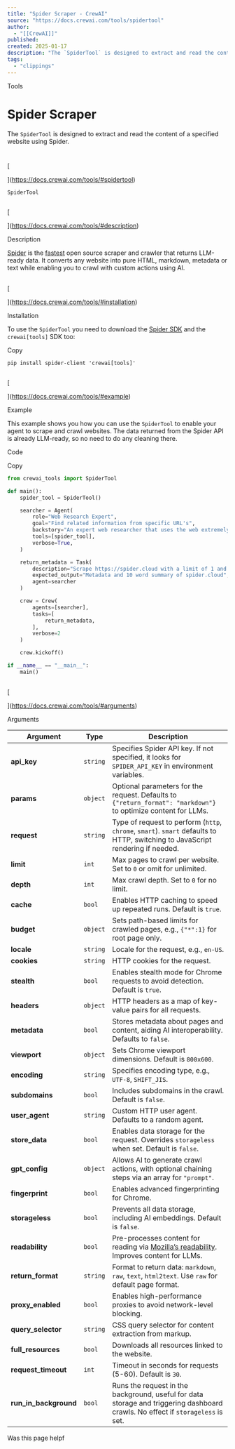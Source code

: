 ```yaml
---
title: "Spider Scraper - CrewAI"
source: "https://docs.crewai.com/tools/spidertool"
author:
  - "[[CrewAI]]"
published:
created: 2025-01-17
description: "The `SpiderTool` is designed to extract and read the content of a specified website using Spider."
tags:
  - "clippings"
---
```

Tools

# Spider Scraper

The `SpiderTool` is designed to extract and read the content of a specified website using Spider.

# 

[​

](https://docs.crewai.com/tools/#spidertool)

`SpiderTool`

## 

[​

](https://docs.crewai.com/tools/#description)

Description

[Spider](https://spider.cloud/?ref=crewai) is the [fastest](https://github.com/spider-rs/spider/blob/main/benches/BENCHMARKS.md#benchmark-results) open source scraper and crawler that returns LLM-ready data. It converts any website into pure HTML, markdown, metadata or text while enabling you to crawl with custom actions using AI.

## 

[​

](https://docs.crewai.com/tools/#installation)

Installation

To use the `SpiderTool` you need to download the [Spider SDK](https://pypi.org/project/spider-client/) and the `crewai[tools]` SDK too:

Copy

```shell
pip install spider-client 'crewai[tools]'
```

## 

[​

](https://docs.crewai.com/tools/#example)

Example

This example shows you how you can use the `SpiderTool` to enable your agent to scrape and crawl websites. The data returned from the Spider API is already LLM-ready, so no need to do any cleaning there.

Code

Copy

```python
from crewai_tools import SpiderTool

def main():
    spider_tool = SpiderTool()

    searcher = Agent(
        role="Web Research Expert",
        goal="Find related information from specific URL's",
        backstory="An expert web researcher that uses the web extremely well",
        tools=[spider_tool],
        verbose=True,
    )

    return_metadata = Task(
        description="Scrape https://spider.cloud with a limit of 1 and enable metadata",
        expected_output="Metadata and 10 word summary of spider.cloud",
        agent=searcher
    )

    crew = Crew(
        agents=[searcher],
        tasks=[
            return_metadata,
        ],
        verbose=2
    )

    crew.kickoff()

if __name__ == "__main__":
    main()
```

## 

[​

](https://docs.crewai.com/tools/#arguments)

Arguments

| Argument | Type | Description |
| --- | --- | --- |
| **api\_key** | `string` | Specifies Spider API key. If not specified, it looks for `SPIDER_API_KEY` in environment variables. |
| **params** | `object` | Optional parameters for the request. Defaults to `{"return_format": "markdown"}` to optimize content for LLMs. |
| **request** | `string` | Type of request to perform (`http`, `chrome`, `smart`). `smart` defaults to HTTP, switching to JavaScript rendering if needed. |
| **limit** | `int` | Max pages to crawl per website. Set to `0` or omit for unlimited. |
| **depth** | `int` | Max crawl depth. Set to `0` for no limit. |
| **cache** | `bool` | Enables HTTP caching to speed up repeated runs. Default is `true`. |
| **budget** | `object` | Sets path-based limits for crawled pages, e.g., `{"*":1}` for root page only. |
| **locale** | `string` | Locale for the request, e.g., `en-US`. |
| **cookies** | `string` | HTTP cookies for the request. |
| **stealth** | `bool` | Enables stealth mode for Chrome requests to avoid detection. Default is `true`. |
| **headers** | `object` | HTTP headers as a map of key-value pairs for all requests. |
| **metadata** | `bool` | Stores metadata about pages and content, aiding AI interoperability. Defaults to `false`. |
| **viewport** | `object` | Sets Chrome viewport dimensions. Default is `800x600`. |
| **encoding** | `string` | Specifies encoding type, e.g., `UTF-8`, `SHIFT_JIS`. |
| **subdomains** | `bool` | Includes subdomains in the crawl. Default is `false`. |
| **user\_agent** | `string` | Custom HTTP user agent. Defaults to a random agent. |
| **store\_data** | `bool` | Enables data storage for the request. Overrides `storageless` when set. Default is `false`. |
| **gpt\_config** | `object` | Allows AI to generate crawl actions, with optional chaining steps via an array for `"prompt"`. |
| **fingerprint** | `bool` | Enables advanced fingerprinting for Chrome. |
| **storageless** | `bool` | Prevents all data storage, including AI embeddings. Default is `false`. |
| **readability** | `bool` | Pre-processes content for reading via [Mozilla’s readability](https://github.com/mozilla/readability). Improves content for LLMs. |
| **return\_format** | `string` | Format to return data: `markdown`, `raw`, `text`, `html2text`. Use `raw` for default page format. |
| **proxy\_enabled** | `bool` | Enables high-performance proxies to avoid network-level blocking. |
| **query\_selector** | `string` | CSS query selector for content extraction from markup. |
| **full\_resources** | `bool` | Downloads all resources linked to the website. |
| **request\_timeout** | `int` | Timeout in seconds for requests (5-60). Default is `30`. |
| **run\_in\_background** | `bool` | Runs the request in the background, useful for data storage and triggering dashboard crawls. No effect if `storageless` is set. |

Was this page helpf